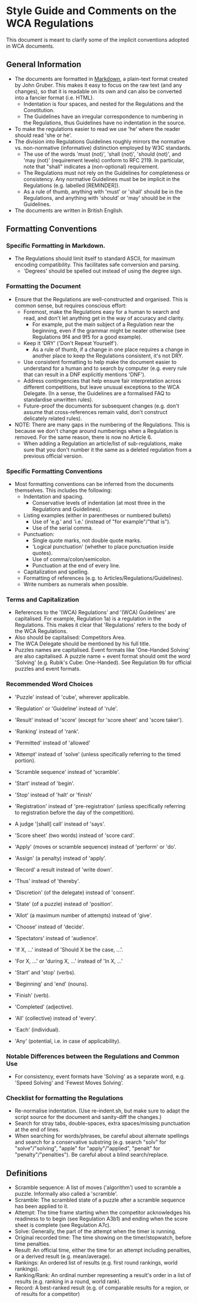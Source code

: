 # Style Guide and Comments on the WCA Regulations

This document is meant to clarify some of the implicit conventions adopted in WCA documents.

## General Information

- The documents are formatted in [Markdown](http://daringfireball.net/projects/markdown/), a plain-text format created by John Gruber. This makes it easy to focus on the raw text (and any changes), so that it is readable on its own and can also be converted into a fancier format (i.e. HTML).
  - Indentation is four spaces, and nested for the Regulations and the Constitution.
  - The Guidelines have an irregular correspondence to numbering in the Regulations, thus Guidelines have no indentation in the source.
- To make the regulations easier to read we use 'he' where the reader should read 'she or he'.
- The division into Regulations Guidelines roughly mirrors the normative vs. non-normative (informative) distinction employed by W3C standards.
  - The use of the words 'must (not)', 'shall (not)', 'should (not)', and 'may (not)' (requirement levels) conform to RFC 2119. In particular, note that "shall" indicates a (non-optional) requirement.
  - The Regulations must not rely on the Guidelines for completeness or consistency. Any normative Guidelines must be be implicit in the Regulations (e.g. labelled [REMINDER]).
  - As a rule of thumb, anything with 'must' or 'shall' should be in the Regulations, and anything with 'should' or 'may' should be in the Guidelines.
- The documents are written in British English.


## Formatting Conventions

### Specific Formatting in Markdown.

- The Regulations should limit itself to standard ASCII, for maximum encoding compatibility. This facilitates safe conversion and parsing.
    - 'Degrees' should be spelled out instead of using the degree sign.

### Formatting the Document

- Ensure that the Regulations are well-constructed and organised. This is common sense, but requires conscious effort:
  - Foremost, make the Regulations easy for a human to search and read, and don't let anything get in the way of accuracy and clarity.
    - For example, put the main subject of a Regulation near the beginning, even if the grammar might be neater otherwise (see Regulations 9f4 and 9f5 for a good example).
  - Keep it 'DRY' ('Don't Repeat Yourself').
    - As a rule of thumb, if a change in one place requires a change in another place to keep the Regulations consistent, it's not DRY.
  - Use consistent formatting to help make the document easier to understand for a human and to search by computer (e.g. every rule that can result in a DNF explicitly mentions 'DNF').
  - Address contingencies that help ensure fair interpretation across different competitions, but leave unusual exceptions to the WCA Delegate. (In a sense, the Guidelines are a formalised FAQ to standardise unwritten rules).
  - Future-proof the documents for subsequent changes (e.g. don't assume that cross-references remain valid, don't construct delicately related rules).
- NOTE: There are many gaps in the numbering of the Regulations. This is because we don't change around numberings when a Regulation is removed. For the same reason, there is now no Article 6.
  - When adding a Regulation an article/list of sub-regulations, make sure that you don't number it the same as a deleted regulation from a previous official version.

### Specific Formatting Conventions

- Most formatting conventions can be inferred from the documents themselves. This includes the following:
  - Indentation and spacing.
    - Conservative levels of indentation (at most three in the Regulations and Guidelines).
  - Listing examples (either in parentheses or numbered bullets)
    - Use of 'e.g.' and 'i.e.' (instead of "for example"/"that is").
    - Use of the serial comma.
  - Punctuation:
    - Single quote marks, not double quote marks.
    - 'Logical punctuation' (whether to place punctuation inside quotes).
    - Use of comma/colon/semicolon.
    - Punctuation at the end of every line.
  - Capitalization and spelling.
  - Formatting of references (e.g. to Articles/Regulations/Guidelines).
  - Write numbers as numerals when possible.


### Terms and Capitalization

- References to the '(WCA) Regulations' and '(WCA) Guidelines' are capitalised. For example, Regulation 1a) is a regulation in the Regulations. This makes it clear that 'Regulations' refers to the body of the WCA Regulations.
- Also should be capitalised: Competitors Area.
- The WCA Delegate should be mentioned by his full title.
- Puzzles names are capitalised. Event formats like 'One-Handed Solving' are also capitalised. A puzzle name + event format should omit the word 'Solving' (e.g. Rubik's Cube: One-Handed). See Regulation 9b for official puzzles and event formats.

### Recommended Word Choices

- 'Puzzle' instead of 'cube', wherever applicable.
- 'Regulation' or 'Guideline' instead of 'rule'.
- 'Result' instead of 'score' (except for 'score sheet' and 'score taker').
- 'Ranking' instead of 'rank'.
- 'Permitted' instead of 'allowed'
- 'Attempt' instead of 'solve' (unless specifically referring to the timed portion).
- 'Scramble sequence' instead of 'scramble'.
- 'Start' instead of 'begin'.
- 'Stop' instead of 'halt' or 'finish'
- 'Registration' instead of 'pre-registration' (unless specifically referring to registration before the day of the competition).
- A judge '[shall] call' instead of 'says'.
- 'Score sheet' (two words) instead of 'score card'.
- 'Apply' (moves or scramble sequence) instead of 'perform' or 'do'.
- 'Assign' (a penalty) instead of 'apply'.
- 'Record' a result instead of 'write down'.
- 'Thus' instead of 'thereby'.
- 'Discretion' (of the delegate) instead of 'consent'.
- 'State' (of a puzzle) instead of 'position'.
- 'Allot' (a maximum number of attempts) instead of 'give'.
- 'Choose' instead of 'decide'.
- 'Spectators' instead of 'audience'.

- 'If X, ...' instead of 'Should X be the case, ...'.
- 'For X, ...' or 'during X, ...' instead of 'In X, ...'

- 'Start' and 'stop' (verbs).
- 'Beginning' and 'end' (nouns).
- 'Finish' (verb).
- 'Completed' (adjective).

- 'All' (collective) instead of 'every'.
- 'Each' (individual).
- 'Any' (potential, i.e. in case of applicability).

### Notable Differences between the Regulations and Common Use

- For consistency, event formats have 'Solving' as a separate word, e.g. 'Speed Solving' and 'Fewest Moves Solving'.

### Checklist for formatting the Regulations

- Re-normalise indentation. (Use re-indent.sh, but make sure to adapt the script source for the document and sanity-diff the changes.)
- Search for stray tabs, double-spaces, extra spaces/missing punctuation at the end of lines.
- When searching for words/phrases, be careful about alternate spellings and search for a conservative substring (e.g. search "solv" for "solve"/"solving", "apple" for "apply"/"applied", "penalt" for "penalty"/"penalties"). Be careful about a blind search/replace.


## Definitions

- Scramble sequence: A list of moves ('algorithm') used to scramble a puzzle. Informally also called a 'scramble'.
- Scramble: The scrambled state of a puzzle after a scramble sequence has been applied to it.
- Attempt: The time frame starting when the competitor acknowledges his readiness to to begin (see Regulation A3b1) and ending when the score sheet is complete (see Regulation A7c).
- Solve: Generally, the part of the attempt when the timer is running.
- Original recorded time: The time showing on the timer/stopwatch, before time penalties.
- Result: An official time, either the time for an attempt including penalties, or a derived result (e.g. mean/average).
- Rankings: An ordered list of results (e.g. first round rankings, world rankings).
- Ranking/Rank: An ordinal number representing a result's order in a list of results (e.g. ranking in a round, world rank).
- Record: A best-ranked result (e.g. of comparable results for a region, or of results for a competitor)
